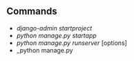 ## Commands
- _django-admin startproject_ <name>
- _python manage.py startapp_ <name>
- _python manage.py runserver_ [options]
- _python manage.py 


